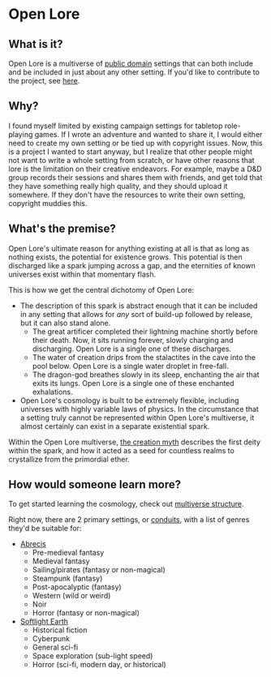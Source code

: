 # Open Lore

## What is it?

Open Lore is a multiverse of [public domain](LICENSE.md) settings that can both include and be included in just about any other setting. If you'd like to contribute to the project, see [here](CONTRIBUTING.md).

## Why?

I found myself limited by existing campaign settings for tabletop role-playing games. If I wrote an adventure and wanted to share it, I would either need to create my own setting or be tied up with copyright issues. Now, this is a project I wanted to start anyway, but I realize that other people might not want to write a whole setting from scratch, or have other reasons that lore is the limitation on their creative endeavors. For example, maybe a D&D group records their sessions and shares them with friends, and get told that they have something really high quality, and they should upload it somewhere. If they don't have the resources to write their own setting, copyright muddies this.

## What's the premise?

Open Lore's ultimate reason for anything existing at all is that as long as nothing exists, the potential for existence grows. This potential is then discharged like a spark jumping across a gap, and the eternities of known universes exist within that momentary flash.

This is how we get the central dichotomy of Open Lore:
- The description of this spark is abstract enough that it can be included in any setting that allows for *any* sort of build-up followed by release, but it can also stand alone.
  - The great artificer completed their lightning machine shortly before their death. Now, it sits running forever, slowly charging and discharging. Open Lore is a single one of these discharges.
  - The water of creation drips from the stalactites in the cave into the pool below. Open Lore is a single water droplet in free-fall.
  - The dragon-god breathes slowly in its sleep, enchanting the air that exits its lungs. Open Lore is a single one of these enchanted exhalations.
- Open Lore's cosmology is built to be extremely flexible, including universes with highly variable laws of physics. In the circumstance that a setting truly cannot be represented within Open Lore's multiverse, it almost certainly can exist in a separate existential spark.

Within the Open Lore multiverse, [the creation myth](cosmology/creation.md) describes the first deity within the spark, and how it acted as a seed for countless realms to crystallize from the primordial ether.

## How would someone learn more?

To get started learning the cosmology, check out [multiverse structure](cosmology/multiverse-structure.md).

Right now, there are 2 primary settings, or [conduits](cosmology/conduit.md), with a list of genres they'd be suitable for:
- [Abrecis](conduits/abrecis/introduction.md)
  - Pre-medieval fantasy
  - Medieval fantasy
  - Sailing/pirates (fantasy or non-magical)
  - Steampunk (fantasy)
  - Post-apocalyptic (fantasy)
  - Western (wild or weird)
  - Noir
  - Horror (fantasy or non-magical)
- [Softlight Earth](conduits/softlight/introduction.md)
  - Historical fiction
  - Cyberpunk
  - General sci-fi
  - Space exploration (sub-light speed)
  - Horror (sci-fi, modern day, or historical)